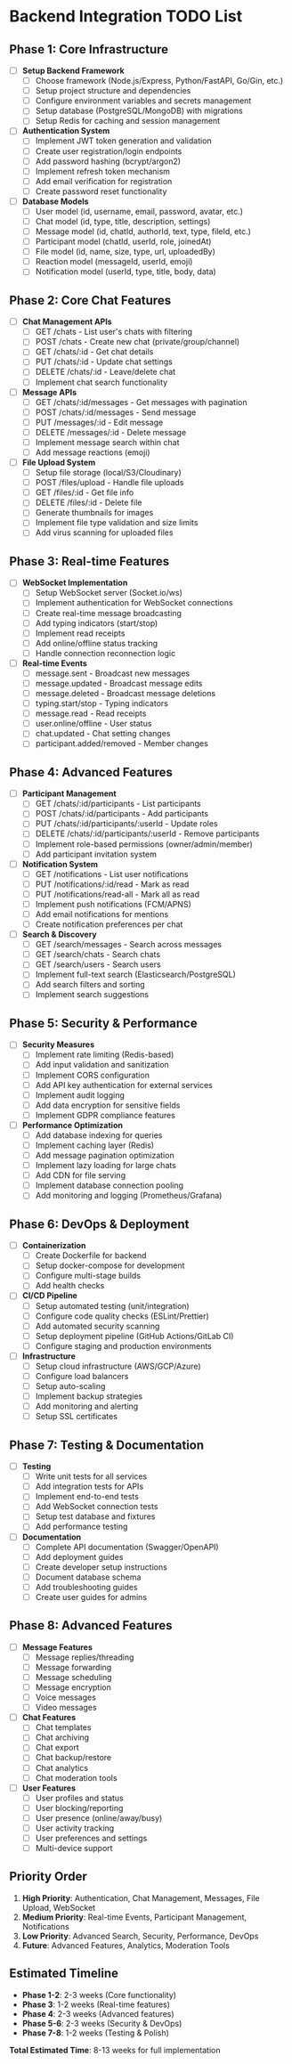 # Backend Integration TODO List

## Phase 1: Core Infrastructure
- [ ] **Setup Backend Framework**
  - [ ] Choose framework (Node.js/Express, Python/FastAPI, Go/Gin, etc.)
  - [ ] Setup project structure and dependencies
  - [ ] Configure environment variables and secrets management
  - [ ] Setup database (PostgreSQL/MongoDB) with migrations
  - [ ] Setup Redis for caching and session management

- [ ] **Authentication System**
  - [ ] Implement JWT token generation and validation
  - [ ] Create user registration/login endpoints
  - [ ] Add password hashing (bcrypt/argon2)
  - [ ] Implement refresh token mechanism
  - [ ] Add email verification for registration
  - [ ] Create password reset functionality

- [ ] **Database Models**
  - [ ] User model (id, username, email, password, avatar, etc.)
  - [ ] Chat model (id, type, title, description, settings)
  - [ ] Message model (id, chatId, authorId, text, type, fileId, etc.)
  - [ ] Participant model (chatId, userId, role, joinedAt)
  - [ ] File model (id, name, size, type, url, uploadedBy)
  - [ ] Reaction model (messageId, userId, emoji)
  - [ ] Notification model (userId, type, title, body, data)

## Phase 2: Core Chat Features
- [ ] **Chat Management APIs**
  - [ ] GET /chats - List user's chats with filtering
  - [ ] POST /chats - Create new chat (private/group/channel)
  - [ ] GET /chats/:id - Get chat details
  - [ ] PUT /chats/:id - Update chat settings
  - [ ] DELETE /chats/:id - Leave/delete chat
  - [ ] Implement chat search functionality

- [ ] **Message APIs**
  - [ ] GET /chats/:id/messages - Get messages with pagination
  - [ ] POST /chats/:id/messages - Send message
  - [ ] PUT /messages/:id - Edit message
  - [ ] DELETE /messages/:id - Delete message
  - [ ] Implement message search within chat
  - [ ] Add message reactions (emoji)

- [ ] **File Upload System**
  - [ ] Setup file storage (local/S3/Cloudinary)
  - [ ] POST /files/upload - Handle file uploads
  - [ ] GET /files/:id - Get file info
  - [ ] DELETE /files/:id - Delete file
  - [ ] Generate thumbnails for images
  - [ ] Implement file type validation and size limits
  - [ ] Add virus scanning for uploaded files

## Phase 3: Real-time Features
- [ ] **WebSocket Implementation**
  - [ ] Setup WebSocket server (Socket.io/ws)
  - [ ] Implement authentication for WebSocket connections
  - [ ] Create real-time message broadcasting
  - [ ] Add typing indicators (start/stop)
  - [ ] Implement read receipts
  - [ ] Add online/offline status tracking
  - [ ] Handle connection reconnection logic

- [ ] **Real-time Events**
  - [ ] message.sent - Broadcast new messages
  - [ ] message.updated - Broadcast message edits
  - [ ] message.deleted - Broadcast message deletions
  - [ ] typing.start/stop - Typing indicators
  - [ ] message.read - Read receipts
  - [ ] user.online/offline - User status
  - [ ] chat.updated - Chat setting changes
  - [ ] participant.added/removed - Member changes

## Phase 4: Advanced Features
- [ ] **Participant Management**
  - [ ] GET /chats/:id/participants - List participants
  - [ ] POST /chats/:id/participants - Add participants
  - [ ] PUT /chats/:id/participants/:userId - Update roles
  - [ ] DELETE /chats/:id/participants/:userId - Remove participants
  - [ ] Implement role-based permissions (owner/admin/member)
  - [ ] Add participant invitation system

- [ ] **Notification System**
  - [ ] GET /notifications - List user notifications
  - [ ] PUT /notifications/:id/read - Mark as read
  - [ ] PUT /notifications/read-all - Mark all as read
  - [ ] Implement push notifications (FCM/APNS)
  - [ ] Add email notifications for mentions
  - [ ] Create notification preferences per chat

- [ ] **Search & Discovery**
  - [ ] GET /search/messages - Search across messages
  - [ ] GET /search/chats - Search chats
  - [ ] GET /search/users - Search users
  - [ ] Implement full-text search (Elasticsearch/PostgreSQL)
  - [ ] Add search filters and sorting
  - [ ] Implement search suggestions

## Phase 5: Security & Performance
- [ ] **Security Measures**
  - [ ] Implement rate limiting (Redis-based)
  - [ ] Add input validation and sanitization
  - [ ] Implement CORS configuration
  - [ ] Add API key authentication for external services
  - [ ] Implement audit logging
  - [ ] Add data encryption for sensitive fields
  - [ ] Implement GDPR compliance features

- [ ] **Performance Optimization**
  - [ ] Add database indexing for queries
  - [ ] Implement caching layer (Redis)
  - [ ] Add message pagination optimization
  - [ ] Implement lazy loading for large chats
  - [ ] Add CDN for file serving
  - [ ] Implement database connection pooling
  - [ ] Add monitoring and logging (Prometheus/Grafana)

## Phase 6: DevOps & Deployment
- [ ] **Containerization**
  - [ ] Create Dockerfile for backend
  - [ ] Setup docker-compose for development
  - [ ] Configure multi-stage builds
  - [ ] Add health checks

- [ ] **CI/CD Pipeline**
  - [ ] Setup automated testing (unit/integration)
  - [ ] Configure code quality checks (ESLint/Prettier)
  - [ ] Add automated security scanning
  - [ ] Setup deployment pipeline (GitHub Actions/GitLab CI)
  - [ ] Configure staging and production environments

- [ ] **Infrastructure**
  - [ ] Setup cloud infrastructure (AWS/GCP/Azure)
  - [ ] Configure load balancers
  - [ ] Setup auto-scaling
  - [ ] Implement backup strategies
  - [ ] Add monitoring and alerting
  - [ ] Setup SSL certificates

## Phase 7: Testing & Documentation
- [ ] **Testing**
  - [ ] Write unit tests for all services
  - [ ] Add integration tests for APIs
  - [ ] Implement end-to-end tests
  - [ ] Add WebSocket connection tests
  - [ ] Setup test database and fixtures
  - [ ] Add performance testing

- [ ] **Documentation**
  - [ ] Complete API documentation (Swagger/OpenAPI)
  - [ ] Add deployment guides
  - [ ] Create developer setup instructions
  - [ ] Document database schema
  - [ ] Add troubleshooting guides
  - [ ] Create user guides for admins

## Phase 8: Advanced Features
- [ ] **Message Features**
  - [ ] Message replies/threading
  - [ ] Message forwarding
  - [ ] Message scheduling
  - [ ] Message encryption
  - [ ] Voice messages
  - [ ] Video messages

- [ ] **Chat Features**
  - [ ] Chat templates
  - [ ] Chat archiving
  - [ ] Chat export
  - [ ] Chat backup/restore
  - [ ] Chat analytics
  - [ ] Chat moderation tools

- [ ] **User Features**
  - [ ] User profiles and status
  - [ ] User blocking/reporting
  - [ ] User presence (online/away/busy)
  - [ ] User activity tracking
  - [ ] User preferences and settings
  - [ ] Multi-device support

## Priority Order
1. **High Priority**: Authentication, Chat Management, Messages, File Upload, WebSocket
2. **Medium Priority**: Real-time Events, Participant Management, Notifications
3. **Low Priority**: Advanced Search, Security, Performance, DevOps
4. **Future**: Advanced Features, Analytics, Moderation Tools

## Estimated Timeline
- **Phase 1-2**: 2-3 weeks (Core functionality)
- **Phase 3**: 1-2 weeks (Real-time features)
- **Phase 4**: 2-3 weeks (Advanced features)
- **Phase 5-6**: 2-3 weeks (Security & DevOps)
- **Phase 7-8**: 1-2 weeks (Testing & Polish)

**Total Estimated Time**: 8-13 weeks for full implementation


